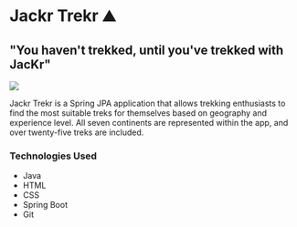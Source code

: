 # Jackr Trekr ⛰️
## "You haven't trekked, until you've trekked with JacKr"

<img src="https://im2.ezgif.com/tmp/ezgif-2-7da3642509df.gif"/>

Jackr Trekr is a Spring JPA application that allows trekking enthusiasts to find the most suitable treks for themselves based on geography and experience level.  All seven continents are represented within the app, and over twenty-five treks are included.

### Technologies Used
* Java
* HTML
* CSS
* Spring Boot
* Git 

